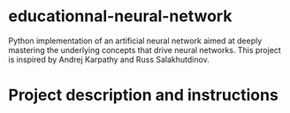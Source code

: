 # educationnal-neural-network

Python implementation of an artificial neural network aimed at deeply mastering the underlying concepts that drive neural networks. This project is inspired by Andrej Karpathy and Russ Salakhutdinov.

# Project description and instructions
